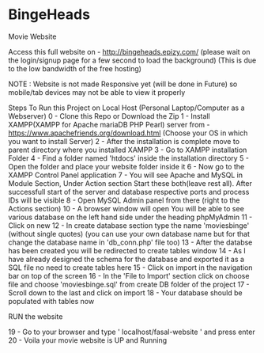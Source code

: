 # BingeHeads
Movie Website

Access this full website on - http://bingeheads.epizy.com/  (please wait on the login/signup page for a few second to load the background)
(This is due to the low bandwidth of the free hosting)

NOTE : Website is not made Responsive yet (will be done in Future) so mobile/tab devices may not be able to view it properly

Steps To Run this Project on Local Host (Personal Laptop/Computer as a Webserver)
0 - Clone this Repo or Download the Zip
1 - Install XAMPP(XAMPP for Apache mariaDB PHP Pearl) server from - https://www.apachefriends.org/download.html (Choose your OS in which you want to        install Server)
2 - After the installation is complete move to parent directory where you installed XAMPP
3 - Go to XAMPP installation Folder
4 - Find a folder named 'htdocs' inside the installation directory
5 - Open the folder and place your website folder inside it
6 - Now go to the XAMPP Control Panel application
7 - You will see Apache and MySQL in Module Section, Under Action section Start these both(leave rest all). After successfull start of the server and database respective ports and process IDs will be visible
8 - Open MySQL Admin panel from there (right to the Actions section)
10 - A browser window will open You will be able to see various database on the left hand side under the heading phpMyAdmin
11 - Click on new
12 - In create database section type the name 'moviesbinge' (without single quotes) (you can use your own database name but for that change the database name in 'db_conn.php' file too)
13 - After the databse has been created you will be redirected to create tables window 
14 - As I have already designed the schema for the database and exported it as a SQL file no need to create tables here 
15 - Click on import in the navigation bar on top of the screen
16 - In the 'File to Import' section click on choose file and choose 'moviesbinge.sql' from create DB folder of the project 
17 - Scroll down to the last and click on import
18 - Your database should be populated with tables now


 RUN the website

 19 - Go to your browser and type ' localhost/fasal-website ' and press enter
 20 - Voila your movie website is UP and Running
